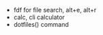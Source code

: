 
<!-- - ytop, htop alternative -->
- fdf for file search, alt+e, alt+r
- calc, cli calculator
- dotfiles() command